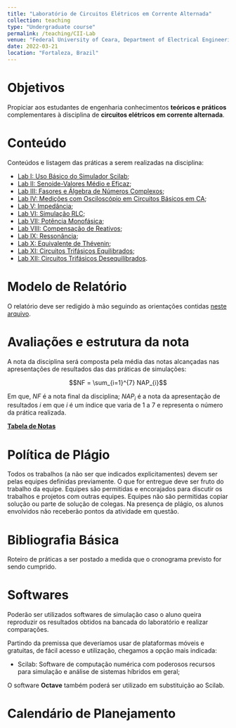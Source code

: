```yaml
---
title: "Laboratório de Circuitos Elétricos em Corrente Alternada"
collection: teaching
type: "Undergraduate course"
permalink: /teaching/CII-Lab
venue: "Federal University of Ceara, Department of Electrical Engineering"
date: 2022-03-21
location: "Fortaleza, Brazil"
---
```


# Objetivos

Propiciar aos estudantes de engenharia conhecimentos **teóricos e práticos** complementares à disciplina de **circuitos elétricos em corrente alternada**.

# Conteúdo

Conteúdos e listagem das práticas a serem realizadas na disciplina:
- [Lab I: Uso Básico do Simulador Scilab](https://github.com/lucassm/lucassm.github.io/raw/master/files/CII-2022-1/Lab-I-Uso-Basico-do-Simulador-Scilab-2021.pdf);
- [Lab II: Senoide-Valores Médio e Eficaz](/teaching/CII-2022-1/Lab-II);
- [Lab III: Fasores e Álgebra de Números Complexos](/teaching/CII-2022-1/Lab-III);
- [Lab IV: Medições com Osciloscópio em Circuitos Básicos em CA](/teaching/CII-2022-1/Lab-IV);
- [Lab V: Impedância](/teaching/CII-2022-1/Lab-V);
- [Lab VI: Simulação RLC](/teaching/CII-2022-1/Lab-VI);
- [Lab VII: Potência Monofásica](/teaching/CII-2022-1/Lab-VII);
- [Lab VIII: Compensação de Reativos](/teaching/CII-2022-1/Lab-VIII);
- [Lab IX: Ressonância](/teaching/CII-2022-1/Lab-IX);
- [Lab X: Equivalente de Thévenin](/teaching/CII-2022-1/Lab-X);
- [Lab XI: Circuitos Trifásicos Equilibrados](/teaching/CII-2022-1/Lab-XI);
- [Lab XII: Circuitos Trifásicos Desequilibrados](/teaching/CII-2022-1/Lab-XII).

# Modelo de Relatório

O relatório deve ser redigido à mão seguindo as orientações contidas [neste arquivo](https://drive.google.com/file/d/1HBR5B8aZ4q63wbaFeP2H9Ps_RI8GlGtI/view?usp=drivesdk).

# Avaliações e estrutura da nota

A nota da disciplina será composta pela média das notas alcançadas nas apresentações de resultados das das práticas de simulações:

$$NF = \sum_{i=1}^{7} NAP_{i}$$

Em que, $NF$ é a nota final da disciplina; $NAP_{i}$ é a nota da apresentação de resultados $i$ em que $i$ é um índice que varia de 1 a 7 e representa o número da prática realizada.

[**Tabela de Notas**](/teaching/CII-2022-1/notas)

# Política de Plágio

Todos os trabalhos (a não ser que indicados explicitamentes) devem ser pelas equipes definidas previamente. O que for entregue deve ser fruto do trabalho da equipe. Equipes são permitidas e encorajados para discutir os trabalhos e projetos com outras equipes. Equipes não são permitidas copiar solução ou parte de solução de colegas. Na presença de plágio, os alunos envolvidos não receberão pontos da atividade em questão.

# Bibliografia Básica

Roteiro de práticas a ser postado a medida que o cronograma previsto for sendo cumprido.

# Softwares

Poderão ser utilizados softwares de simulação caso o aluno queira reproduzir os resultados obtidos na bancada do laboratório e realizar comparações.

Partindo da premissa que deveríamos usar de plataformas móveis e gratuitas, de fácil acesso e utilização, chegamos a opção mais indicada:
- Scilab: Software de computação numérica com poderosos recursos para simulação e análise de sistemas híbridos em geral;

O software **Octave** também poderá ser utilizado em substituição ao Scilab.

# Calendário de Planejamento

